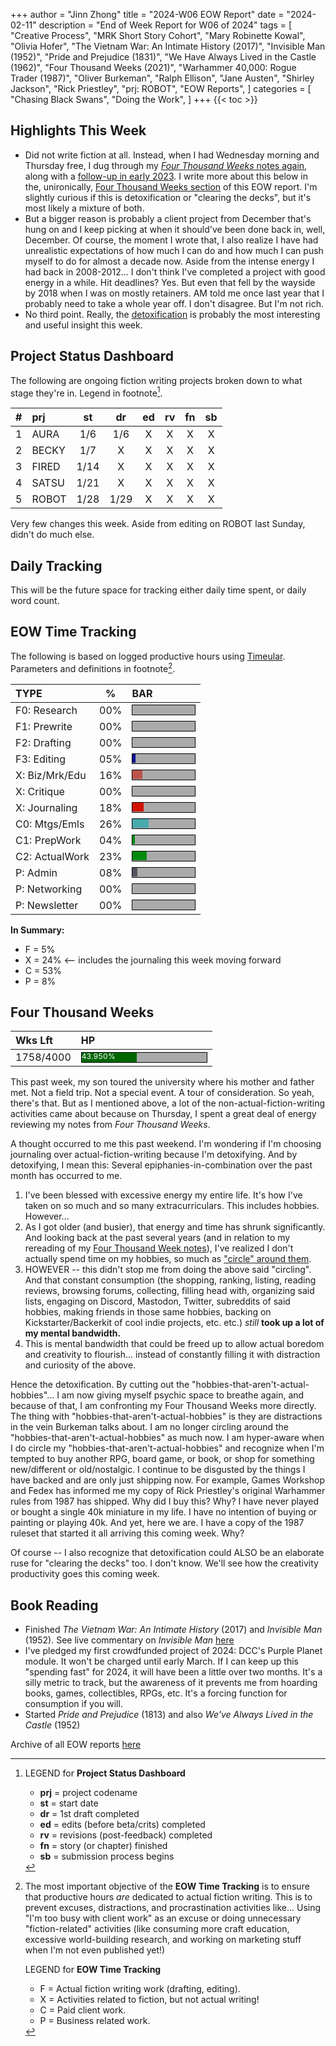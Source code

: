 +++
author = "Jinn Zhong"
title = "2024-W06 EOW Report"
date = "2024-02-11"
description = "End of Week Report for W06 of 2024"
tags = [
    "Creative Process",
    "MRK Short Story Cohort",
    "Mary Robinette Kowal",
    "Olivia Hofer",
    "The Vietnam War: An Intimate History (2017)",
    "Invisible Man (1952)",
    "Pride and Prejudice (1831)",
    "We Have Always Lived in the Castle (1962)",
    "Four Thousand Weeks (2021)",
    "Warhammer 40,000: Rogue Trader (1987)",
    "Oliver Burkeman",
    "Ralph Ellison",
    "Jane Austen",
    "Shirley Jackson",
    "Rick Priestley",
    "prj: ROBOT",
    "EOW Reports",
]
categories = [
    "Chasing Black Swans",
    "Doing the Work",
]
+++
{{< toc >}}

## Highlights This Week

* Did not write fiction at all. Instead, when I had Wednesday morning and Thursday free, I dug through my [_Four Thousand Weeks_ notes again](https://journal.jinnzhong.com/notes-four-thousand-weeks-2021/), along with a [follow-up in early 2023](https://journal.jinnzhong.com/five-questions-from-4000-weeks/). I write more about this below in the, unironically, [Four Thousand Weeks section](https://journal.jinnzhong.com/2024-w06-eow-report/#four-thousand-weeks) of this EOW report. I'm slightly curious if this is detoxification or "clearing the decks", but it's most likely a mixture of both.
* But a bigger reason is probably a client project from December that's hung on and I keep picking at when it should've been done back in, well, December. Of course, the moment I wrote that, I also realize I have had unrealistic expectations of how much I can do and how much I can push myself to do for almost a decade now. Aside from the intense energy I had back in 2008-2012... I don't think I've completed a project with good energy in a while. Hit deadlines? Yes. But even that fell by the wayside by 2018 when I was on mostly retainers. AM told me once last year that I probably need to take a whole year off. I don't disagree. But I'm not rich.
* No third point. Really, the [detoxification](https://journal.jinnzhong.com/2024-w06-eow-report/#four-thousand-weeks) is probably the most interesting and useful insight this week.

## Project Status Dashboard

The following are ongoing fiction writing projects broken down to what stage they're in. Legend in footnote[^1].

| # | prj | st | dr | ed | rv | fn | sb |
| :---: | :--- | :---: | :---: | :---: |  :---: |  :---: | :---: |
| 1 | AURA | 1/6 | 1/6 | X | X | X | X |
| 2 | BECKY | 1/7 | X | X | X | X | X |
| 3 | FIRED | 1/14 | X | X | X | X | X |
| 4 | SATSU | 1/21 | X | X | X | X | X |
| 5 | ROBOT | 1/28 | 1/29 | X | X | X | X | X |

Very few changes this week. Aside from editing on ROBOT last Sunday, didn't do much else.

## Daily Tracking

This will be the future space for tracking either daily time spent, or daily word count.

## EOW Time Tracking

The following is based on logged productive hours using [Timeular](https://timeular.com/?linkId=lp_182779&sourceId=colin-yj-chung&tenantId=timeular). Parameters and definitions in footnote[^2].

| TYPE | % | BAR |
| :--- | :---: | :--- |
| F0: Research | 00% | <div style="width:100px;height:15px;background:#AAAAAA;border:1.3px solid #000000;"><div style="width:00%;height:14px;background:#0492C2;font-size:12px; color:white; line-height:12px;"></div></div> |
| F1: Prewrite | 00% | <div style="width:100px;height:15px;background:#AAAAAA;border:1.3px solid #000000;"><div style="width:00%;height:14px;background:#0492C2;font-size:12px; color:white; line-height:12px;"></div></div> |
| F2: Drafting | 00% | <div style="width:100px;height:15px;background:#AAAAAA;border:1.3px solid #000000;"><div style="width:00%;height:14px;background:#051094;font-size:12px; color:white; line-height:12px;"></div></div> |
| F3: Editing | 05% | <div style="width:100px;height:15px;background:#AAAAAA;border:1.3px solid #000000;"><div style="width:05%;height:14px;background:#051094;font-size:12px; color:white; line-height:12px;"></div></div> |
| X: Biz/Mrk/Edu | 16% | <div style="width:100px;height:15px;background:#AAAAAA;border:1.3px solid #000000;"><div style="width:16%;height:14px;background:#BC544B;font-size:12px; color:white; line-height:12px;"></div></div> |
| X: Critique | 00% | <div style="width:100px;height:15px;background:#AAAAAA;border:1.3px solid #000000;"><div style="width:00%;height:14px;background:#D21404;font-size:12px; color:white; line-height:12px;"></div></div> |
| X: Journaling | 18% | <div style="width:100px;height:15px;background:#AAAAAA;border:1.3px solid #000000;"><div style="width:18%;height:14px;background:#D21404;font-size:12px; color:white; line-height:12px;"></div></div> |
| C0: Mtgs/Emls | 26% |<div style="width:100px;height:15px;background:#AAAAAA;border:1.3px solid #000000;"><div style="width:26%;height:14px;background:#48AAAD;font-size:12px; color:white; line-height:12px;"></div></div> |
| C1: PrepWork | 04% | <div style="width:100px;height:15px;background:#AAAAAA;border:1.3px solid #000000;"><div style="width:04%;height:14px;background:#028A0F;font-size:12px; color:white; line-height:12px;"></div></div> |
| C2: ActualWork | 23% | <div style="width:100px;height:15px;background:#AAAAAA;border:1.3px solid #000000;"><div style="width:23%;height:14px;background:#028A0F;font-size:12px; color:white; line-height:12px;"></div></div> |
| P: Admin | 08% | <div style="width:100px;height:15px;background:#AAAAAA;border:1.3px solid #000000;"><div style="width:08%;height:14px;background:#59515e;font-size:12px; color:white; line-height:12px;"></div></div> |
| P: Networking | 00% | <div style="width:100px;height:15px;background:#AAAAAA;border:1.3px solid #000000;"><div style="width:00%;height:14px;background:#59515e;font-size:12px; color:white; line-height:12px;"></div></div> |
| P: Newsletter | 00% | <div style="width:100px;height:15px;background:#AAAAAA;border:1.3px solid #000000;"><div style="width:00%;height:14px;background:#59515e;font-size:12px; color:white; line-height:12px;"></div></div> |

**In Summary:**
* F = 5%
* X = 24% <-- includes the journaling this week moving forward
* C = 53%
* P = 8%

## Four Thousand Weeks

| Wks Lft | HP |
| :--- | :--- |
| 1758/4000 | <div style="width:200px;height:15px;background:#AAAAAA;border:1.3px solid #000000;"><div style="width:44%;height:15px;background:#006600;font-size:12px; color:white; line-height:12px;">43.950%</div></div> |

This past week, my son toured the university where his mother and father met. Not a field trip. Not a special event. A tour of consideration. So yeah, there's that. But as I mentioned above, a lot of the non-actual-fiction-writing activities came about because on Thursday, I spent a great deal of energy reviewing my notes from _Four Thousand Weeks_. 

A thought occurred to me this past weekend. I'm wondering if I'm choosing journaling over actual-fiction-writing because I'm detoxifying. And by detoxifying, I mean this: Several epiphanies-in-combination over the past month has occurred to me.

1. I've been blessed with excessive energy my entire life. It's how I've taken on so much and so many extracurriculars. This includes hobbies. However...
2. As I got older (and busier), that energy and time has shrunk significantly. And looking back at the past several years (and in relation to my rereading of my [Four Thousand Week notes](https://journal.jinnzhong.com/notes-four-thousand-weeks-2021/)), I've realized I don't actually spend time on my hobbies, so much as ["circle" around them](https://journal.jinnzhong.com/five-questions-from-4000-weeks/).
3. HOWEVER -- this didn't stop me from doing the above said "circling". And that constant consumption (the shopping, ranking, listing, reading reviews, browsing forums, collecting, filling head with, organizing said lists, engaging on Discord, Mastodon, Twitter, subreddits of said hobbies, making friends in those same hobbies, backing on Kickstarter/Backerkit of cool indie projects, etc. etc.) _still_ **took up a lot of my mental bandwidth.**
4. This is mental bandwidth that could be freed up to allow actual boredom and creativity to flourish... instead of constantly filling it with distraction and curiosity of the above.

Hence the detoxification. By cutting out the "hobbies-that-aren't-actual-hobbies"... I am now giving myself psychic space to breathe again, and because of that, I am confronting my Four Thousand Weeks more directly. The thing with "hobbies-that-aren't-actual-hobbies" is they are distractions in the vein Burkeman talks about. I am no longer circling around the "hobbies-that-aren't-actual-hobbies" as much now. I am hyper-aware when I do circle my "hobbies-that-aren't-actual-hobbies" and recognize when I'm tempted to buy another RPG, board game, or book, or shop for something new/different or old/nostalgic. I continue to be disgusted by the things I have backed and are only just shipping now. For example, Games Workshop and Fedex has informed me my copy of Rick Priestley's original Warhammer rules from 1987 has shipped. Why did I buy this? Why? I have never played or bought a single 40k miniature in my life. I have no intention of buying or painting or playing 40k. And yet, here we are. I have a copy of the 1987 ruleset that started it all arriving this coming week. Why?

Of course -- I also recognize that detoxification could ALSO be an elaborate ruse for "clearing the decks" too. I don't know. We'll see how the creativity productivity goes this coming week.

## Book Reading

* Finished _The Vietnam War: An Intimate History_ (2017) and _Invisible Man_ (1952). See live commentary on _Invisible Man_ [here](https://journal.jinnzhong.com/commentary-invisible-man-1952/)
* I've pledged my first crowdfunded project of 2024: DCC's Purple Planet module. It won't be charged until early March. If I can keep up this "spending fast" for 2024, it will have been a little over two months. It's a silly metric to track, but the awareness of it prevents me from hoarding books, games, collectibles, RPGs, etc. It's a forcing function for consumption if you will.
* Started _Pride and Prejudice_ (1813) and also _We've Always Lived in the Castle_ (1952)

Archive of all EOW reports [here](https://journal.jinnzhong.com/tags/eow-reports/)

[^1]: LEGEND for **Project Status Dashboard**

    * **prj** = project codename
    * **st** = start date
    * **dr** = 1st draft completed
    * **ed** = edits (before beta/crits) completed
    * **rv** = revisions (post-feedback) completed
    * **fn** = story (or chapter) finished
    * **sb** = submission process begins

[^2]: The most important objective of the **EOW Time Tracking** is to ensure that productive hours _are_ dedicated to actual fiction writing. This is to prevent excuses, distractions, and procrastination activities like... Using "I'm too busy with client work" as an excuse or doing unnecessary "fiction-related" activities (like consuming more craft education, excessive world-building research, and working on marketing stuff when I'm not even published yet!)
    
    LEGEND for **EOW Time Tracking**
    * F = Actual fiction writing work (drafting, editing).
    * X = Activities related to fiction, but not actual writing!
    * C = Paid client work.
    * P = Business related work.


